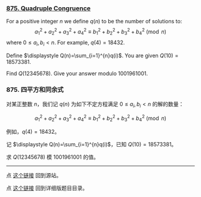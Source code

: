 ### [875. Quadruple Congruence](https://projecteuler.net/problem=875)

For a positive integer $n$ we define $q(n)$ to be the number of solutions to:
$$
a_1^2+a_2^2+a_3^2+a_4^2 \equiv b_1^2+b_2^2+b_3^2+b_4^2 \pmod n
$$
where $0 \leq a_i, b_i \lt n$. For example, $q(4)= 18432$.

Define $\displaystyle Q(n)=\sum_{i=1}^{n}q(i)$. You are given $Q(10)=18573381$.

Find $Q(12345678)$. Give your answer modulo $1001961001$.

### 875. 四平方和同余式

对某正整数 $n$，我们记 $q(n)$ 为如下不定方程满足 $0 \leq a_i, b_i \lt n$ 的解的数量：

$$
a_1^2+a_2^2+a_3^2+a_4^2 \equiv b_1^2+b_2^2+b_3^2+b_4^2 \pmod n
$$

例如，$q(4)= 18432$。

记 $\displaystyle Q(n)=\sum_{i=1}^{n}q(i)$，已知 $Q(10)=18573381$。

求 $Q(12345678)$ 模 $1001961001$ 的值。

---

点 [这个链接](https://fsy-juruo.github.io/pe-chinese-translation/) 回到源站。

点 [这个链接](https://fsy-juruo.github.io/pe-chinese-translation/detailed_content_archives.html) 回到详细版题目目录。